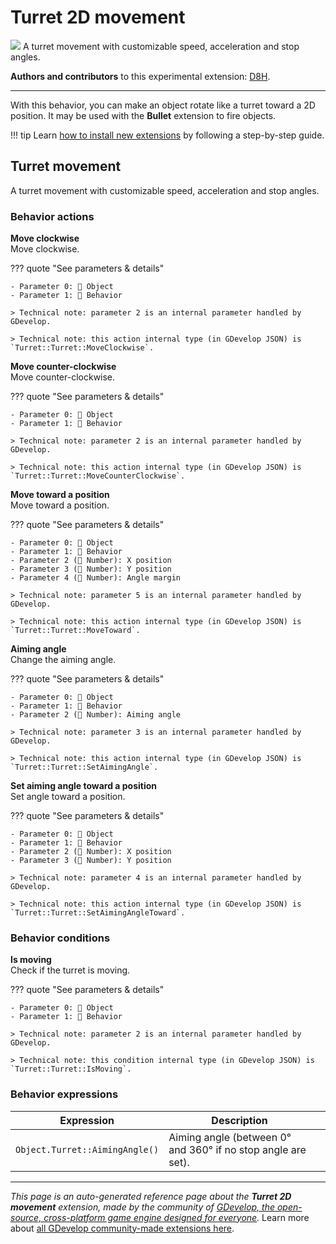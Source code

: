 # Turret 2D movement

<img src="https://resources.gdevelop-app.com/assets/Icons/Line Hero Pack/Master/SVG/Cleaning/Cleaning_cleaning_clean_plunger.svg" class="extension-icon"></img>
A turret movement with customizable speed, acceleration and stop angles.

**Authors and contributors** to this experimental extension: [D8H](https://gd.games/D8H).

---

With this behavior, you can make an object rotate like a turret toward a 2D position.
It may be used with the **Bullet** extension to fire objects.

!!! tip
    Learn [how to install new extensions](/gdevelop5/extensions/search) by following a step-by-step guide.



## Turret movement 

A turret movement with customizable speed, acceleration and stop angles. 

### Behavior actions

**Move clockwise**  
Move clockwise.

??? quote "See parameters & details"

    - Parameter 0: 👾 Object
    - Parameter 1: 🧩 Behavior

    > Technical note: parameter 2 is an internal parameter handled by GDevelop.

    > Technical note: this action internal type (in GDevelop JSON) is `Turret::Turret::MoveClockwise`.

**Move counter-clockwise**  
Move counter-clockwise.

??? quote "See parameters & details"

    - Parameter 0: 👾 Object
    - Parameter 1: 🧩 Behavior

    > Technical note: parameter 2 is an internal parameter handled by GDevelop.

    > Technical note: this action internal type (in GDevelop JSON) is `Turret::Turret::MoveCounterClockwise`.

**Move toward a position**  
Move toward a position.

??? quote "See parameters & details"

    - Parameter 0: 👾 Object
    - Parameter 1: 🧩 Behavior
    - Parameter 2 (🔢 Number): X position
    - Parameter 3 (🔢 Number): Y position
    - Parameter 4 (🔢 Number): Angle margin

    > Technical note: parameter 5 is an internal parameter handled by GDevelop.

    > Technical note: this action internal type (in GDevelop JSON) is `Turret::Turret::MoveToward`.

**Aiming angle**  
Change the aiming angle.

??? quote "See parameters & details"

    - Parameter 0: 👾 Object
    - Parameter 1: 🧩 Behavior
    - Parameter 2 (🔢 Number): Aiming angle

    > Technical note: parameter 3 is an internal parameter handled by GDevelop.

    > Technical note: this action internal type (in GDevelop JSON) is `Turret::Turret::SetAimingAngle`.

**Set aiming angle toward a position**  
Set angle toward a position.

??? quote "See parameters & details"

    - Parameter 0: 👾 Object
    - Parameter 1: 🧩 Behavior
    - Parameter 2 (🔢 Number): X position
    - Parameter 3 (🔢 Number): Y position

    > Technical note: parameter 4 is an internal parameter handled by GDevelop.

    > Technical note: this action internal type (in GDevelop JSON) is `Turret::Turret::SetAimingAngleToward`.

### Behavior conditions

**Is moving**  
Check if the turret is moving.

??? quote "See parameters & details"

    - Parameter 0: 👾 Object
    - Parameter 1: 🧩 Behavior

    > Technical note: parameter 2 is an internal parameter handled by GDevelop.

    > Technical note: this condition internal type (in GDevelop JSON) is `Turret::Turret::IsMoving`.

### Behavior expressions

| Expression | Description |  |
|-----|-----|-----|
| `Object.Turret::AimingAngle()` | Aiming angle (between 0° and 360° if no stop angle are set). ||


---

*This page is an auto-generated reference page about the **Turret 2D movement** extension, made by the community of [GDevelop, the open-source, cross-platform game engine designed for everyone](https://gdevelop.io/).* Learn more about [all GDevelop community-made extensions here](/gdevelop5/extensions).